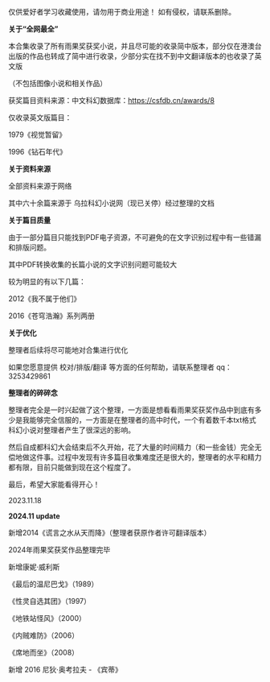 仅供爱好者学习收藏使用，请勿用于商业用途！
如有侵权，请联系删除。

**关于“全网最全”**

本合集收录了所有雨果奖获奖小说，并且尽可能的收录简中版本，部分仅在港澳台出版的作品也转成了简中进行收录，少部分实在找不到中文翻译版本的也收录了英文版

（不包括图像小说和相关作品）

获奖篇目资料来源：中文科幻数据库：https://csfdb.cn/awards/8

仅收录英文版篇目：

1979《视觉暂留》

1996《钻石年代》

**关于资料来源**

全部资料来源于网络

其中六十余篇来源于 乌拉科幻小说网（现已关停）经过整理的文档

**关于篇目质量**

由于一部分篇目只能找到PDF电子资源，不可避免的在文字识别过程中有一些错漏和排版问题。

其中PDF转换收集的长篇小说的文字识别问题可能较大

较为明显的有以下几篇：

2012《我不属于他们》

2016《苍穹浩瀚》系列两册

**关于优化**

整理者后续将尽可能地对合集进行优化

如果您愿意提供 校对/排版/翻译 等方面的任何帮助，请联系整理者 qq：3253429861

**整理者的碎碎念**

整理者完全是一时兴起做了这个整理，一方面是想看看雨果奖获奖作品中到底有多少是我能够完全信服的，一方面是在整理者的高中时代，一个有着数千本txt格式科幻小说对整理者产生了很深远的影响。

然后自成都科幻大会结束后不久开始，花了大量的时间精力（和一些金钱）完全无偿地做这件事。过程中发现有许多篇目收集难度还是很大的，整理者的水平和精力都有限，目前只能做到现在这个程度了。

最后，希望大家能看得开心！

2023.11.18

**2024.11 update**

新增2014《谎言之水从天而降》（整理者获原作者许可翻译版本）

2024年雨果奖获奖作品整理完毕

新增康妮·威利斯

《最后的温尼巴戈》（1989）

《性灵自选其团》（1997）

《地铁站怪风》（2000）

《内贼难防》（2006）

《席地而坐》（2008）

新增 2016 尼狄·奥考拉夫 - 《宾蒂》
